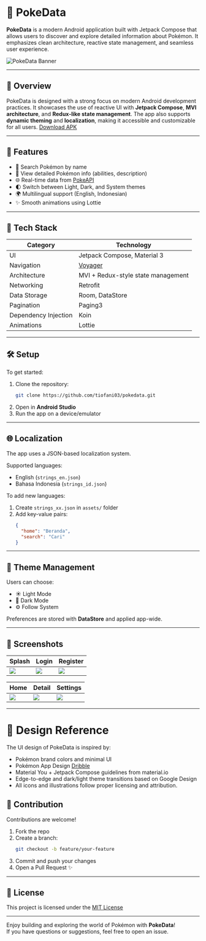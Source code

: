 # 🎯 PokeData

**PokeData** is a modern Android application built with Jetpack Compose that allows users to discover and explore detailed information about Pokémon. It emphasizes clean architecture, reactive state management, and seamless user experience.


![PokeData Banner](https://github.com/user-attachments/assets/a36a7054-ab96-45bd-9414-c33737d5e547)

---

## 📱 Overview

PokeData is designed with a strong focus on modern Android development practices. It showcases the use of reactive UI with **Jetpack Compose**, **MVI architecture**, and **Redux-like state management**. The app also supports **dynamic theming** and **localization**, making it accessible and customizable for all users.
[Download APK](https://drive.google.com/file/d/14ecRboXzgKmclk_0Nqq2IanAAsdUjJqq/view?usp=sharing)

---

## 🚀 Features

- 🔎 Search Pokémon by name
- 📄 View detailed Pokémon info (abilities, description)
- 🌐 Real-time data from [PokeAPI](https://pokeapi.co/)
- 🌓 Switch between Light, Dark, and System themes
- 🌍 Multilingual support (English, Indonesian)
- ✨ Smooth animations using Lottie

---

## 🧩 Tech Stack

| Category              | Technology                                       |
|----------------------|--------------------------------------------------|
| UI                   | Jetpack Compose, Material 3                      |
| Navigation           | [Voyager](https://github.com/adrielcafe/voyager)|
| Architecture         | MVI + Redux-style state management              |
| Networking           | Retrofit                                         |
| Data Storage         | Room, DataStore                                  |
| Pagination           | Paging3                                          |
| Dependency Injection | Koin                                             |
| Animations           | Lottie                                           |

---

## 🛠️ Setup

To get started:

1. Clone the repository:
   ```bash
   git clone https://github.com/tiofani03/pokedata.git
   ```
2. Open in **Android Studio**
3. Run the app on a device/emulator

---

## 🌐 Localization

The app uses a JSON-based localization system.

Supported languages:
- English (`strings_en.json`)
- Bahasa Indonesia (`strings_id.json`)

To add new languages:
1. Create `strings_xx.json` in `assets/` folder
2. Add key-value pairs:
   ```json
   {
     "home": "Beranda",
     "search": "Cari"
   }
   ```

---

## 🎨 Theme Management

Users can choose:
- ☀️ Light Mode
- 🌙 Dark Mode
- ⚙️ Follow System

Preferences are stored with **DataStore** and applied app-wide.

---

## 📸 Screenshots

| Splash | Login | Register |
|------|---------|----------|
| ![](https://github.com/user-attachments/assets/fe0688dc-49a7-4797-b8c4-34077cea436b) | ![](https://github.com/user-attachments/assets/ebae6059-a8ea-4720-a6d8-0ab55146cdf4) | ![](https://github.com/user-attachments/assets/f831e4d3-f943-45db-ac47-70a31b257dad) |


| Home | Detail | Settings |
|------|---------|----------|
| ![](https://github.com/user-attachments/assets/96161602-851a-4439-9da1-4f2261e19dec) | ![](https://github.com/user-attachments/assets/a2171bf2-9154-4c42-8867-ae814ae8acec) | ![](https://github.com/user-attachments/assets/5844aa7f-b460-4ddd-b9b2-702a00c67bb9) |

---

# 🎨 Design Reference

The UI design of PokeData is inspired by:
- Pokémon brand colors and minimal UI
- Pokémon App Design [Dribble](https://dribbble.com/shots/16833947-Mobile-Pokedex-App-Design-Exploration)
- Material You + Jetpack Compose guidelines from material.io
- Edge-to-edge and dark/light theme transitions based on Google Design
- All icons and illustrations follow proper licensing and attribution.


## 🤝 Contribution

Contributions are welcome!

1. Fork the repo
2. Create a branch:
   ```bash
   git checkout -b feature/your-feature
   ```
3. Commit and push your changes
4. Open a Pull Request ✨

---

## 📄 License

This project is licensed under the [MIT License](LICENSE)

---

Enjoy building and exploring the world of Pokémon with **PokeData**!  
If you have questions or suggestions, feel free to open an issue.

